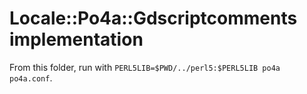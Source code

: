 # Locale::Po4a::Gdscriptcomments implementation

From this folder, run with `PERL5LIB=$PWD/../perl5:$PERL5LIB po4a po4a.conf`.

